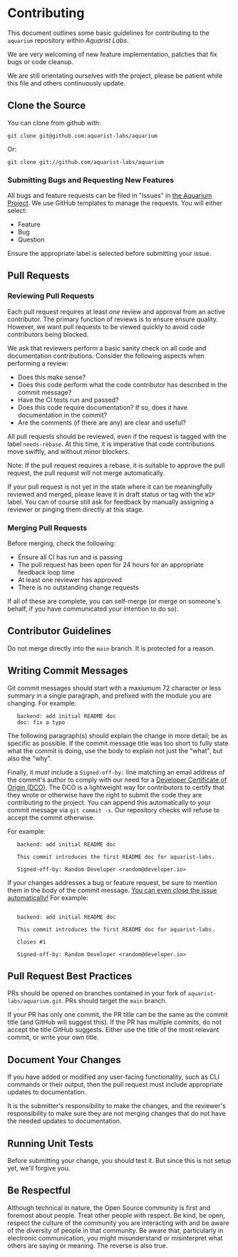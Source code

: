 # Contributing

This document outlines some basic guidelines for contributing to the `aquarium` repository
within *Aquarist Labs*.

We are very welcoming of new feature implementation, patches that fix bugs or code
cleanup.

We are still orientating ourselves with the project, please be patient while this file
and others continuously update.

## Clone the Source

You can clone from github with:

	git clone git@github.com:aquarist-labs/aquarium

Or:

	git clone git://github.com/aquarist-labs/aquarium

### Submitting Bugs and Requesting New Features

All bugs and feature requests can be filed in "Issues" in [the Aquarium Project](https://github.com/aquarists-labs/aquarium/issues).
We use GitHub templates to manage the requests. You will either select:

- Feature
- Bug
- Question

Ensure the appropriate label is selected before submitting your issue.

## Pull Requests

### Reviewing Pull Requests

Each pull request requires at least *one* review and approval from an active
contributor. The primary function of reviews is to ensure ensure quality. However,
we want pull requests to be viewed quickly to avoid code contributors being blocked.

We ask that reviewers perform a basic sanity check on all code and documentation
contributions. Consider the following aspects when performing a review:

- Does this make sense?
- Does this code perform what the code contributor has described in the commit message?
- Have the CI tests run and passed?
- Does this code require documentation? If so, does it have documentation
  in the commit?
- Are the comments (if there are any) are clear and useful?

All pull requests should be reviewed, even if the request is
tagged with the label `needs-rebase`. At this time, it is imperative that
code contributions move swiftly, and without minor blockers.

Note: If the pull request requires a rebase, it is suitable to approve the
pull request, the pull request will not merge automatically.

If your pull request is not yet in the state where it can be meaningfully
reviewed and merged, please leave it in draft status or tag with the `WIP`
label. You can of course still ask for feedback by manually assigning a
reviewer or pinging them directly at this stage.

### Merging Pull Requests

Before merging, check the following:

- Ensure all CI has run and is passing
- The pull request has been open for 24 hours for an appropriate feedback loop time
- At least one reviewer has approved
- There is no outstanding change requests

If all of these are complete, you can self-merge (or merge on someone's behalf,
if you have communicated your intention to do so).

## Contributor Guidelines

Do not merge directly into the `main` branch. It is protected for a reason.

## Writing Commit Messages

Git commit messages should start with a maxiumum 72 character or less summary in a single
paragraph, and prefixed with the module you are changing. For example:

```
   backend: add initial README doc
   doc: fix a typo
```

The following paragraph(s) should explain the change in more detail; be as specific as possible.
If the commit message title was too short to fully state what the commit is doing, use the body
to explain not just the "what", but also the "why".

Finally, it *must* include a `Signed-off-by:` line matching an email
address of the commit's author to comply with our need for a [Developer
Certificate of Origin (DCO)](https://developercertificate.org/). The DCO
is a lightweight way for contributors to certify that they wrote or
otherwise have the right to submit the code they are contributing to the
project. You can append this automatically to your commit message via
`git commit -s`. Our repository checks will refuse to accept the
commit otherwise.

For example:

```
   backend: add initial README doc

   This commit introduces the first README doc for aquarist-labs.

   Signed-off-by: Random Developer <random@developer.io>
```

If your changes addresses a bug or feature request, be sure to mention
them in the body of the commit message. [You can even close the issue
automatically!](https://github.blog/2013-01-22-closing-issues-via-commit-messages/)
For example:

```

   backend: add initial README doc

   This commit introduces the first README doc for aquarist-labs.

   Closes #1

   Signed-off-by: Random Developer <random@developer.io>
```

## Pull Request Best Practices

PRs should be opened on branches contained in your fork of `aquarist-labs/aquarium.git`. PRs should
target the `main` branch.

If your PR has only one commit, the PR title can be the same as the commit title (and GitHub will
suggest this). If the PR has multiple commits, do not accept the title GitHub suggests. Either use
the title of the most relevant commit, or write your own title.

## Document Your Changes

If you have added or modified any user-facing functionality, such as CLI commands or their output,
then the pull request must include appropriate updates to documentation.

It is the submitter's responsibility to make the changes, and the reviewer's responsibility to make
sure they are not merging changes that do not have the needed updates to documentation.

## Running Unit Tests

Before submitting your change, you should test it. But since this is not setup yet, we'll forgive you.

## Be Respectful

Although technical in nature, the Open Source community is first and foremost
about people. Treat other people with respect. Be kind, be open, respect the
culture of the community you are interacting with and be aware of the diversity
of people in that community. Be aware that, particularly in electronic communication,
you might misunderstand or misinterpret what others are saying or meaning. The
reverse is also true.
